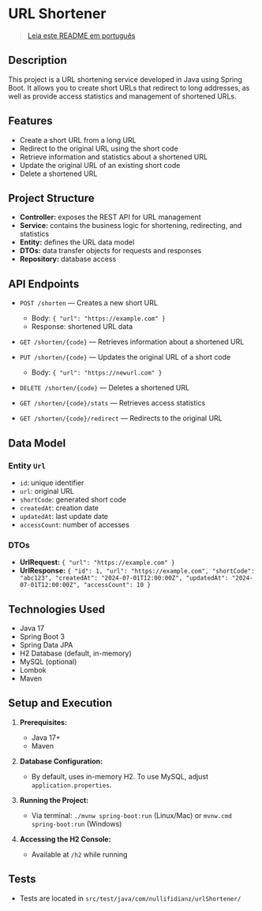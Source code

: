 # URL Shortener

> [Leia este README em português](README.md)

## Description
This project is a URL shortening service developed in Java using Spring Boot. It allows you to create short URLs that redirect to long addresses, as well as provide access statistics and management of shortened URLs.

## Features
- Create a short URL from a long URL
- Redirect to the original URL using the short code
- Retrieve information and statistics about a shortened URL
- Update the original URL of an existing short code
- Delete a shortened URL

## Project Structure
- **Controller:** exposes the REST API for URL management
- **Service:** contains the business logic for shortening, redirecting, and statistics
- **Entity:** defines the URL data model
- **DTOs:** data transfer objects for requests and responses
- **Repository:** database access

## API Endpoints

- `POST /shorten` — Creates a new short URL
  - Body: `{ "url": "https://example.com" }`
  - Response: shortened URL data

- `GET /shorten/{code}` — Retrieves information about a shortened URL
- `PUT /shorten/{code}` — Updates the original URL of a short code
  - Body: `{ "url": "https://newurl.com" }`
- `DELETE /shorten/{code}` — Deletes a shortened URL
- `GET /shorten/{code}/stats` — Retrieves access statistics
- `GET /shorten/{code}/redirect` — Redirects to the original URL

## Data Model

### Entity `Url`
- `id`: unique identifier
- `url`: original URL
- `shortCode`: generated short code
- `createdAt`: creation date
- `updatedAt`: last update date
- `accessCount`: number of accesses

### DTOs
- **UrlRequest:** `{ "url": "https://example.com" }`
- **UrlResponse:** `{ "id": 1, "url": "https://example.com", "shortCode": "abc123", "createdAt": "2024-07-01T12:00:00Z", "updatedAt": "2024-07-01T12:00:00Z", "accessCount": 10 }`

## Technologies Used
- Java 17
- Spring Boot 3
- Spring Data JPA
- H2 Database (default, in-memory)
- MySQL (optional)
- Lombok
- Maven

## Setup and Execution

1. **Prerequisites:**
   - Java 17+
   - Maven

2. **Database Configuration:**
   - By default, uses in-memory H2. To use MySQL, adjust `application.properties`.

3. **Running the Project:**
   - Via terminal: `./mvnw spring-boot:run` (Linux/Mac) or `mvnw.cmd spring-boot:run` (Windows)

4. **Accessing the H2 Console:**
   - Available at `/h2` while running

## Tests
- Tests are located in `src/test/java/com/nullifidianz/urlShortener/`
